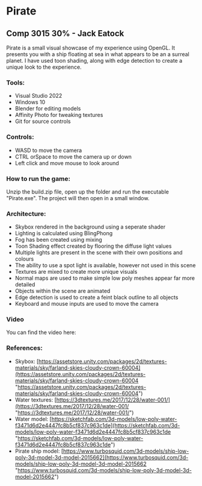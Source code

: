 # Pirate
## Comp 3015 30% - Jack Eatock

Pirate is a small visual showcase of my experience using OpenGL. It presents you with a ship floating at sea in what appears to be an a surreal planet. I have used toon shading, along with edge detection to create a unique look to the experience.

### Tools:
- Visual Studio 2022
- Windows 10
- Blender for editing models
- Affinity Photo for tweaking textures
- Git for source controls

### Controls:
- WASD to move the camera
- CTRL orSpace to move the camera up or down
- Left click and move mouse to look around

### How to run the game:
Unzip the build.zip file, open up the folder and run the executable "Pirate.exe".
The project will then open in a small window.

### Architecture:
- Skybox rendered in the background using a seperate shader
- Lighting is calculated using BlingPhong
- Fog has been created using mixing
- Toon Shading effect created by flooring the diffuse light values
- Multiple lights are present in the scene with their own positions and colours
- The ability to use a spot light is available, however not used in this scene
- Textures are mixed to create more unique visuals
- Normal maps are used to make simple low poly meshes appear far more detailed
- Objects within the scene are animated
- Edge detection is used to create a feint black outline to all objects
- Keyboard and mouse inputs are used to move the camera

### Video
You can find the video here: 

### References:
- Skybox: [https://assetstore.unity.com/packages/2d/textures-materials/sky/farland-skies-cloudy-crown-60004](https://assetstore.unity.com/packages/2d/textures-materials/sky/farland-skies-cloudy-crown-60004 "https://assetstore.unity.com/packages/2d/textures-materials/sky/farland-skies-cloudy-crown-60004")
- Water textures: [https://3dtextures.me/2017/12/28/water-001/](https://3dtextures.me/2017/12/28/water-001/ "https://3dtextures.me/2017/12/28/water-001/")
- Water model: [https://sketchfab.com/3d-models/low-poly-water-f3471d6d2e4447fc8b5cf837c963c1de](https://sketchfab.com/3d-models/low-poly-water-f3471d6d2e4447fc8b5cf837c963c1de "https://sketchfab.com/3d-models/low-poly-water-f3471d6d2e4447fc8b5cf837c963c1de")
- Pirate ship model: [https://www.turbosquid.com/3d-models/ship-low-poly-3d-model-3d-model-2015662](https://www.turbosquid.com/3d-models/ship-low-poly-3d-model-3d-model-2015662 "https://www.turbosquid.com/3d-models/ship-low-poly-3d-model-3d-model-2015662")